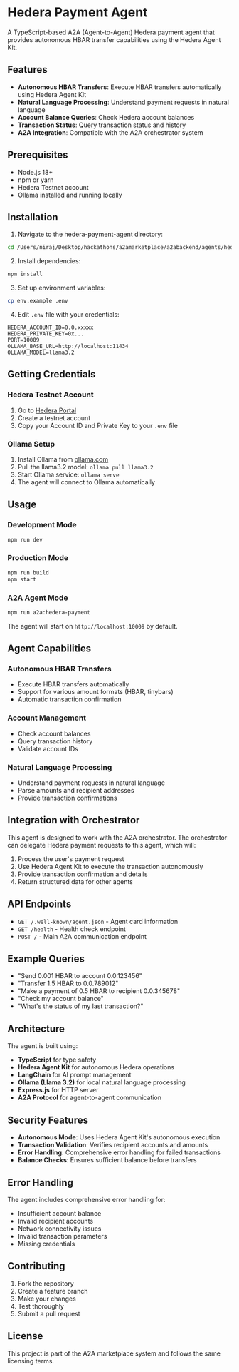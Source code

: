 # Hedera Payment Agent

A TypeScript-based A2A (Agent-to-Agent) Hedera payment agent that provides autonomous HBAR transfer capabilities using the Hedera Agent Kit.

## Features

- **Autonomous HBAR Transfers**: Execute HBAR transfers automatically using Hedera Agent Kit
- **Natural Language Processing**: Understand payment requests in natural language
- **Account Balance Queries**: Check Hedera account balances
- **Transaction Status**: Query transaction status and history
- **A2A Integration**: Compatible with the A2A orchestrator system

## Prerequisites

- Node.js 18+ 
- npm or yarn
- Hedera Testnet account
- Ollama installed and running locally

## Installation

1. Navigate to the hedera-payment-agent directory:
```bash
cd /Users/niraj/Desktop/hackathons/a2amarketplace/a2abackend/agents/hedera_payment_agent
```

2. Install dependencies:
```bash
npm install
```

3. Set up environment variables:
```bash
cp env.example .env
```

4. Edit `.env` file with your credentials:
```env
HEDERA_ACCOUNT_ID=0.0.xxxxx
HEDERA_PRIVATE_KEY=0x...
PORT=10009
OLLAMA_BASE_URL=http://localhost:11434
OLLAMA_MODEL=llama3.2
```

## Getting Credentials

### Hedera Testnet Account
1. Go to [Hedera Portal](https://portal.hedera.com/dashboard)
2. Create a testnet account
3. Copy your Account ID and Private Key to your `.env` file

### Ollama Setup
1. Install Ollama from [ollama.com](https://ollama.com)
2. Pull the llama3.2 model: `ollama pull llama3.2`
3. Start Ollama service: `ollama serve`
4. The agent will connect to Ollama automatically

## Usage

### Development Mode
```bash
npm run dev
```

### Production Mode
```bash
npm run build
npm start
```

### A2A Agent Mode
```bash
npm run a2a:hedera-payment
```

The agent will start on `http://localhost:10009` by default.

## Agent Capabilities

### Autonomous HBAR Transfers
- Execute HBAR transfers automatically
- Support for various amount formats (HBAR, tinybars)
- Automatic transaction confirmation

### Account Management
- Check account balances
- Query transaction history
- Validate account IDs

### Natural Language Processing
- Understand payment requests in natural language
- Parse amounts and recipient addresses
- Provide transaction confirmations

## Integration with Orchestrator

This agent is designed to work with the A2A orchestrator. The orchestrator can delegate Hedera payment requests to this agent, which will:

1. Process the user's payment request
2. Use Hedera Agent Kit to execute the transaction autonomously
3. Provide transaction confirmation and details
4. Return structured data for other agents

## API Endpoints

- `GET /.well-known/agent.json` - Agent card information
- `GET /health` - Health check endpoint
- `POST /` - Main A2A communication endpoint

## Example Queries

- "Send 0.001 HBAR to account 0.0.123456"
- "Transfer 1.5 HBAR to 0.0.789012"
- "Make a payment of 0.5 HBAR to recipient 0.0.345678"
- "Check my account balance"
- "What's the status of my last transaction?"

## Architecture

The agent is built using:
- **TypeScript** for type safety
- **Hedera Agent Kit** for autonomous Hedera operations
- **LangChain** for AI prompt management
- **Ollama (Llama 3.2)** for local natural language processing
- **Express.js** for HTTP server
- **A2A Protocol** for agent-to-agent communication

## Security Features

- **Autonomous Mode**: Uses Hedera Agent Kit's autonomous execution
- **Transaction Validation**: Verifies recipient accounts and amounts
- **Error Handling**: Comprehensive error handling for failed transactions
- **Balance Checks**: Ensures sufficient balance before transfers

## Error Handling

The agent includes comprehensive error handling for:
- Insufficient account balance
- Invalid recipient accounts
- Network connectivity issues
- Invalid transaction parameters
- Missing credentials

## Contributing

1. Fork the repository
2. Create a feature branch
3. Make your changes
4. Test thoroughly
5. Submit a pull request

## License

This project is part of the A2A marketplace system and follows the same licensing terms.
